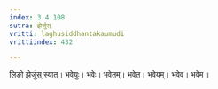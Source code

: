 ```yaml
---
index: 3.4.108
sutra: झेर्जुस्
vritti: laghusiddhantakaumudi
vrittiindex: 432

---
```

लिङो झेर्जुस् स्यात्। भवेयुः। भवेः। भवेतम्। भवेत। भवेयम्। भवेव। भवेम॥